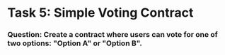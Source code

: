 # Task 5: Simple Voting Contract

### Question: Create a contract where users can vote for one of two options: "Option A" or "Option B".